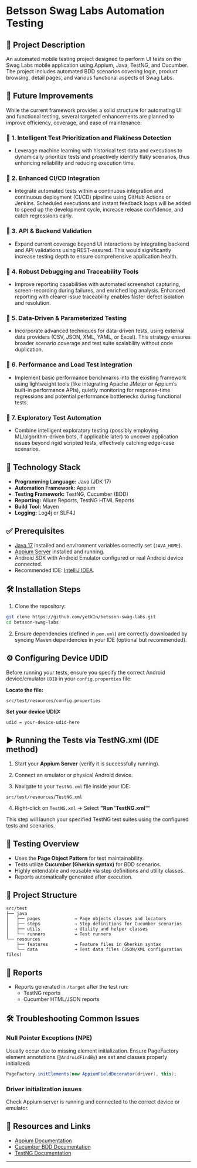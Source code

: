 # Betsson Swag Labs Automation Testing

## 📖 Project Description
An automated mobile testing project designed to perform UI tests on the Swag Labs mobile application using Appium, Java, TestNG, and Cucumber. The project includes automated BDD scenarios covering login, product browsing, detail pages, and various functional aspects of Swag Labs.

## 🎯 Future Improvements

While the current framework provides a solid structure for automating UI and functional testing, several targeted enhancements are planned to improve efficiency, coverage, and ease of maintenance:

### 📌 **1. Intelligent Test Prioritization and Flakiness Detection**
- Leverage machine learning with historical test data and executions to dynamically prioritize tests and proactively identify flaky scenarios, thus enhancing reliability and reducing execution time.

### 📌 **2. Enhanced CI/CD Integration**
- Integrate automated tests within a continuous integration and continuous deployment (CI/CD) pipeline using GitHub Actions or Jenkins. Scheduled executions and instant feedback loops will be added to speed up the development cycle, increase release confidence, and catch regressions early.

### 📌 **3. API & Backend Validation**
- Expand current coverage beyond UI interactions by integrating backend and API validations using REST-assured. This would significantly increase testing depth to ensure comprehensive application health.

### 📌 **4. Robust Debugging and Traceability Tools**
- Improve reporting capabilities with automated screenshot capturing, screen-recording during failures, and enriched log analysis. Enhanced reporting with clearer issue traceability enables faster defect isolation and resolution.

### 📌 **5. Data-Driven & Parameterized Testing**
- Incorporate advanced techniques for data-driven tests, using external data providers (CSV, JSON, XML, YAML, or Excel). This strategy ensures broader scenario coverage and test suite scalability without code duplication.

### 📌 **6. Performance and Load Test Integration**
- Implement basic performance benchmarks into the existing framework using lightweight tools (like integrating Apache JMeter or Appium’s built-in performance APIs), quietly monitoring for response-time regressions and potential performance bottlenecks during functional tests.

### 📌 **7. Exploratory Test Automation**
- Combine intelligent exploratory testing (possibly employing ML/algorithm-driven bots, if applicable later) to uncover application issues beyond rigid scripted tests, effectively catching edge-case scenarios.


## 🚀 Technology Stack
- **Programming Language:** Java (JDK 17)
- **Automation Framework:** Appium
- **Testing Framework:** TestNG, Cucumber (BDD)
- **Reporting:** Allure Reports, TestNG HTML Reports
- **Build Tool:** Maven
- **Logging:** Log4j or SLF4J

## ✅ Prerequisites
- [Java 17](https://www.oracle.com/java/technologies/javase/jdk17-archive-downloads.html) installed and environment variables correctly set (`JAVA_HOME`).
- [Appium Server](https://appium.io/) installed and running.
- Android SDK with Android Emulator configured or real Android device connected.
- Recommended IDE: [IntelliJ IDEA](https://www.jetbrains.com/idea/download/).

## 🛠️ Installation Steps

1. Clone the repository:

```bash
git clone https://github.com/yetk1n/betsson-swag-labs.git
cd betsson-swag-labs
```

2. Ensure dependencies (defined in `pom.xml`) are correctly downloaded by syncing Maven dependencies in your IDE (optional but recommended).

## ⚙️ Configuring Device UDID
Before running your tests, ensure you specify the correct Android device/emulator `UDID` in your `config.properties` file:

**Locate the file:**
``` 
src/test/resources/config.properties
```

**Set your device UDID:**
``` properties
udid = your-device-udid-here
```


## ▶️ Running the Tests via TestNG.xml (IDE method)

1. Start your **Appium Server** (verify it is successfully running).

2. Connect an emulator or physical Android device.

3. Navigate to your `TestNG.xml` file inside your IDE:
```text
src/test/resources/TestNG.xml
```

4. Right-click on `TestNG.xml` → Select **"Run 'TestNG.xml'"**

This step will launch your specified TestNG test suites using the configured tests and scenarios.

## 🧪 Testing Overview
- Uses the **Page Object Pattern** for test maintainability.
- Tests utilize **Cucumber (Gherkin syntax)** for BDD scenarios.
- Highly extendable and reusable via step definitions and utility classes.
- Reports automatically generated after execution.

## 📁 Project Structure

```text
src/test
├── java
│   ├── pages             → Page objects classes and locators
│   ├── steps             → Step definitions for Cucumber scenarios
│   ├── utils             → Utility and helper classes
│   └── runners           → Test runners
└── resources
    ├── features          → Feature files in Gherkin syntax
    └── data              → Test data files (JSON/XML configuration files)
```

## 🧪 Reports

- Reports generated in `/target` after the test run:
  - TestNG reports
  - Cucumber HTML/JSON reports

## 🛠️ Troubleshooting Common Issues

### Null Pointer Exceptions (NPE)
Usually occur due to missing element initialization. 
Ensure PageFactory element annotations (`@AndroidFindBy`) are set and classes properly initialized:

```java
PageFactory.initElements(new AppiumFieldDecorator(driver), this);
```

### Driver initialization issues
Check Appium server is running and connected to the correct device or emulator.

## 📖 Resources and Links

- [Appium Documentation](https://appium.io/docs/en/about-appium/intro/)
- [Cucumber BDD Documentation](https://cucumber.io/docs)
- [TestNG Documentation](https://testng.org/doc)

---